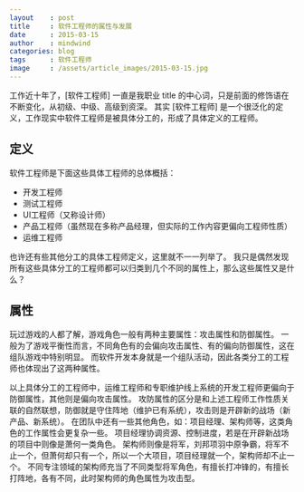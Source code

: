 ```yaml
---
layout    : post
title     : 软件工程师的属性与发展
date      : 2015-03-15
author    : mindwind
categories: blog
tags      : 软件工程师
image     : /assets/article_images/2015-03-15.jpg
---
```



工作近十年了，[软件工程师] 一直是我职业 title 的中心词，只是前面的修饰语在不断变化，从初级、中级、高级到资深。
其实 [软件工程师] 是一个很泛化的定义，工作现实中软件工程师是被具体分工的，形成了具体定义的工程师。


## 定义
软件工程师是下面这些具体工程师的总体概括：

  - 开发工程师
  - 测试工程师
  - UI工程师（又称设计师）
  - 产品工程师（虽然现在多称产品经理，但实际的工作内容更偏向工程师性质）
  - 运维工程师

也许还有些其他分工的具体工程师定义，这里就不一一列举了。
我只是偶然发现所有这些具体分工的工程师都可以归类到几个不同的属性上，那么这些属性又是什么？


## 属性
玩过游戏的人都了解，游戏角色一般有两种主要属性：攻击属性和防御属性。
一般为了游戏平衡性而言，不同角色有的会偏向攻击属性、有的偏向防御属性，这在组队游戏中特别明显。
而软件开发本身就是一个组队活动，因此各类分工的工程师也体现出了这两种属性。

以上具体分工的工程师中，运维工程师和专职维护线上系统的开发工程师更偏向于防御属性，其他则是偏向攻击属性。
攻防属性的区分是和上述工程师工作性质关联的自然联想，防御就是守住阵地（维护已有系统），攻击则是开辟新的战场（新产品、新系统）。
在团队中还有一些其他角色，如：项目经理、架构师等，这类角色的工作属性会更复杂一些。
项目经理协调资源、控制进度，若是在开辟新战场的项目中则像是萧何一类角色。
架构师则像是将军，刘邦项羽中原争霸，将军不止一个，但萧何却只有一个，所以一个大项目，项目经理就一个，架构师却不止一个。
不同专注领域的架构师充当了不同类型将军角色，有擅长打冲锋的，有擅长打阵地，各有不同，此时架构师的角色属性为攻击型。
